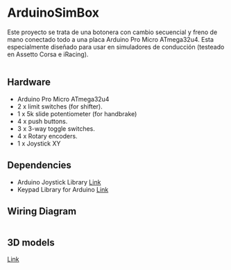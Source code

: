 # ArduinoSimBox

Este proyecto se trata de una botonera con cambio secuencial y freno de mano conectado todo a una placa Arduino Pro Micro ATmega32u4.
Esta especialmente diseñado para usar en simuladores de conducción (testeado en Assetto Corsa e iRacing).

![]()

## Hardware

- Arduino Pro Micro ATmega32u4
- 2 x limit switches (for shifter).
- 1 x 5k slide potentiometer (for handbrake)
- 4 x push buttons.
- 3 x 3-way toggle switches.
- 4 x Rotary encoders.
- 1 x Joystick XY

## Dependencies

- Arduino Joystick Library [Link](https://github.com/MHeironimus/ArduinoJoystickLibrary)
- Keypad Library for Arduino [Link](https://playground.arduino.cc/Code/Keypad/)

## Wiring Diagram

![]()


## 3D models 
[Link](https://www.thingiverse.com/thing:4584873)



